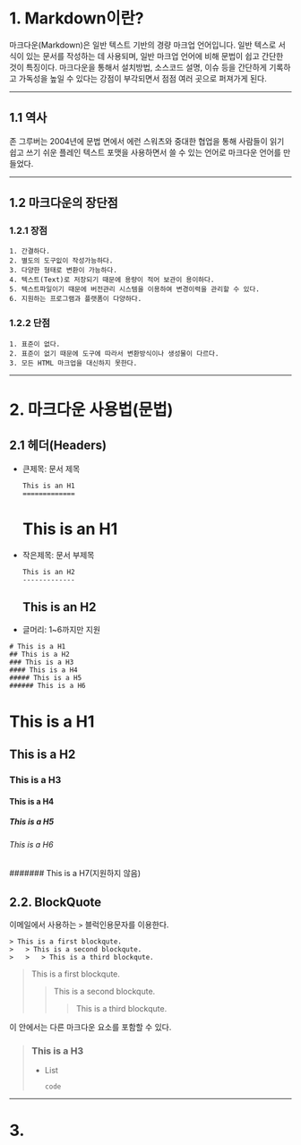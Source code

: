 # 1. Markdown이란?<br>
마크다운(Markdown)은 일반 텍스트 기반의 경량 마크업 언어입니다. 일반 텍스로 서식이 있는 문서를 작성하는 데 사용되며, 일반 마크업
언어에 비해 문법이 쉽고 간단한 것이 특징이다. 마크다운을 통해서 설치방법, 소스코드 설명, 이슈 등을 간단하게 기록하고 가독성을 높일 수 있다는 강점이
부각되면서 점점 여러 곳으로 퍼져가게 된다.
<br><hr>
## 1.1 역사<br>
존 그루버는 2004년에 문법 면에서 에런 스워츠와 중대한 협업을 통해 사람들이 읽기 쉽고 쓰기 쉬운 플레인 텍스트 포맷을 사용하면서 쓸 수 있는 언어로 마크다운 언어를 만들었다. 
<br><hr>
## 1.2 마크다운의 장단점
### 1.2.1 장점
    1. 간결하다.
    2. 별도의 도구잆이 작성가능하다.
    3. 다양한 형태로 변환이 가능하다.
    4. 텍스트(Text)로 저장되기 때문에 용량이 적어 보관이 용이하다.
    5. 텍스트파일이기 때문에 버전관리 시스템을 이용하여 변경이력을 관리할 수 있다.
    6. 지원하는 프로그램과 플랫폼이 다양하다.
    
### 1.2.2 단점
    1. 표준이 없다.
    2. 표준이 없기 때문에 도구에 따라서 변환방식이나 생성물이 다르다.
    3. 모든 HTML 마크업을 대신하지 못한다.

****
# 2. 마크다운 사용법(문법)
## 2.1 헤더(Headers)
* 큰제목: 문서 제목
    ```
    This is an H1
    =============
    ```
    This is an H1
    =============

* 작은제목: 문서 부제목
    ```
    This is an H2
    -------------
    ```
    This is an H2
    -------------

* 글머리: 1~6까지만 지원
```
# This is a H1
## This is a H2
### This is a H3
#### This is a H4
##### This is a H5
###### This is a H6
```
# This is a H1
## This is a H2
### This is a H3
#### This is a H4
##### This is a H5
###### This is a H6
####### This is a H7(지원하지 않음)

## 2.2. BlockQuote
이메일에서 사용하는 ```>``` 블럭인용문자를 이용한다.
```
> This is a first blockqute.
>	> This is a second blockqute.
>	>	> This is a third blockqute.
```
> This is a first blockqute.
>	> This is a second blockqute.
>	>	> This is a third blockqute.

이 안에서는 다른 마크다운 요소를 포함할 수 있다.
> ### This is a H3
> * List
>	```
>	code
>	```

**** 
# 3.
